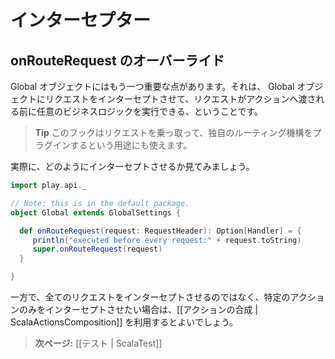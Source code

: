 <!-- translated -->
<!--
# Intercepting requests
-->
# インターセプター

<!--
## Overriding onRouteRequest
-->
## onRouteRequest のオーバーライド

<!--
One another important aspect of  the ```Global``` object is that it provides a way to intercept requests and execute business logic before a request is dispatched to an Action. 
-->

Global オブジェクトにはもう一つ重要な点があります。それは、 Global オブジェクトにリクエストをインターセプトさせて、リクエストがアクションへ渡される前に任意のビジネスロジックを実行できる、ということです。

<!--
> **Tip** This hook can be also used for hijacking requests, allowing developers to plug-in their own request routing mechanism. 
-->
> **Tip** このフックはリクエストを乗っ取って、独自のルーティング機構をプラグインするという用途にも使えます。

<!--
Let’s see how this works in practice:
-->
実際に、どのようにインターセプトさせるか見てみましょう。

```scala
import play.api._

// Note: this is in the default package.
object Global extends GlobalSettings {

  def onRouteRequest(request: RequestHeader): Option[Handler] = {
     println("executed before every request:" + request.toString)
     super.onRouteRequest(request)
  }

}
```

<!--
It’s also possible to intercept a specific Action method, using [[Action composition | ScalaActionsComposition]].
-->
一方で、全てのリクエストをインターセプトさせるのではなく、特定のアクションのみをインターセプトさせたい場合は、[[アクションの合成 | ScalaActionsComposition]] を利用するとよいでしょう。

<!--
> **Next:** [[Testing your application | ScalaTest]]
-->
> **次ページ:** [[テスト | ScalaTest]]